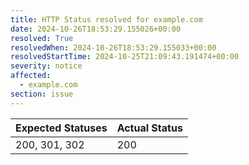 ```yaml
---
title: HTTP Status resolved for example.com
date: 2024-10-26T18:53:29.155026+00:00
resolved: True
resolvedWhen: 2024-10-26T18:53:29.155033+00:00
resolvedStartTime: 2024-10-25T21:09:43.191474+00:00
severity: notice
affected:
  - example.com
section: issue
---
```


| Expected Statuses | Actual Status  |
|-------------------|----------------|
| 200, 301, 302 | 200 |
